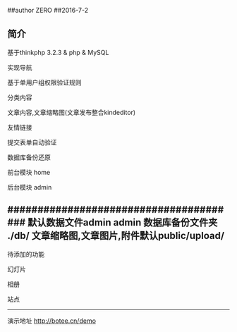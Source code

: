 ﻿##author  ZERO
##2016-7-2 
## 简介

基于thinkphp 3.2.3 & php & MySQL 

实现导航

基于单用户组权限验证规则

分类内容

文章内容,文章缩略图(文章发布整合kindeditor)

友情链接

提交表单自动验证

数据库备份还原

前台模块 home

后台模块 admin

#######################################
默认数据文件admin  admin
数据库备份文件夹 ./db/
文章缩略图,文章图片,附件默认public/upload/ 
---------------------------------------------------

待添加的功能

幻灯片

相册

站点

---------------------------------------------------
演示地址 http://botee.cn/demo





